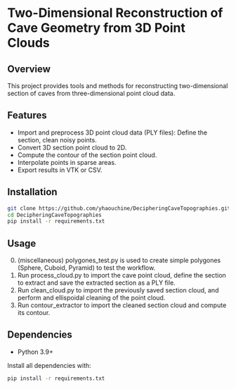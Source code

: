 # Two-Dimensional Reconstruction of Cave Geometry from 3D Point Clouds

## Overview

This project provides tools and methods for reconstructing two-dimensional section of caves from three-dimensional point cloud data. 

## Features

- Import and preprocess 3D point cloud data (PLY files): Define the section, clean noisy points.
- Convert 3D section point cloud to 2D.
- Compute the contour of the section point cloud.
- Interpolate points in sparse areas.
- Export results in VTK or CSV.

## Installation

```bash
git clone https://github.com/yhaouchine/DecipheringCaveTopographies.git
cd DecipheringCaveTopographies
pip install -r requirements.txt
```

## Usage

0. (miscellaneous) polygones_test.py is used to create simple polygones (Sphere, Cuboid, Pyramid) to test the workflow.
1. Run process_cloud.py to import the cave point cloud, define the section to extract and save the extracted section as a PLY file.
2. Run clean_cloud.py to import the previously saved section cloud, and perform and ellispoidal cleaning of the point cloud.
3. Run contour_extractor to import the cleaned section cloud and compute its contour.

## Dependencies

- Python 3.9+

Install all dependencies with:

```bash
pip install -r requirements.txt
```